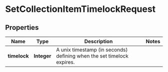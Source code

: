 

# SetCollectionItemTimelockRequest

## Properties

Name | Type | Description | Notes
------------ | ------------- | ------------- | -------------
**timelock** | **Integer** | A unix timestamp (in seconds) defining when the set timelock expires. | 




